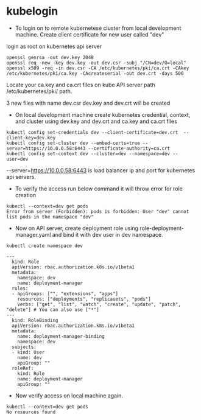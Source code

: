 # kubelogin
- To login on to remote kubernetese cluster from local development machine. Create client certificate for new user called "dev" 

login as root on kubernetes api server 
```
openssl genrsa -out dev.key 2048
openssl req -new -key dev.key -out dev.csr -subj "/CN=dev/O=local"
openssl x509 -req -in dev.csr -CA /etc/kubernetes/pki/ca.crt -CAkey /etc/kubernetes/pki/ca.key -CAcreateserial -out dev.crt -days 500
```
Locate your ca.key and ca.crt files on kube API server path /etc/kubernetes/pki/ path.

3 new files with name dev.csr dev.key and dev.crt will be created

- On local development machine create kubernetes credential, context, and cluster using dev.key and dev.crt and ca.key and ca.crt files 

```
kubectl config set-credentials dev --client-certificate=dev.crt  --client-key=dev.key
kubectl config set-cluster dev --embed-certs=true --server=https://10.0.0.58:6443 --certificate-authority=ca.crt
kubectl config set-context dev --cluster=dev --namespace=dev --user=dev
``` 
--server=https://10.0.0.58:6443 is load balancer ip and port for kubernetes api servers.

- To verify the access run below command it will throw error for role creation 

```
kubectl --context=dev get pods
Error from server (Forbidden): pods is forbidden: User "dev" cannot list pods in the namespace "dev"
```

- Now on API server, create deployment role using role-deployment-manager.yaml and bind it with dev user in dev namespace. 

```
kubectl create namespace dev

---
  kind: Role
  apiVersion: rbac.authorization.k8s.io/v1beta1
  metadata:
    namespace: dev
    name: deployment-manager
  rules:
  - apiGroups: ["", "extensions", "apps"]
    resources: ["deployments", "replicasets", "pods"]
    verbs: ["get", "list", "watch", "create", "update", "patch", "delete"] # You can also use ["*"]
---
  kind: RoleBinding
  apiVersion: rbac.authorization.k8s.io/v1beta1
  metadata:
    name: deployment-manager-binding
    namespace: dev
  subjects:
  - kind: User
    name: dev
    apiGroup: ""
  roleRef:
    kind: Role
    name: deployment-manager
    apiGroup: ""    
```
- Now verify access on local machine again.

```
kubectl --context=dev get pods
No resources found
```
